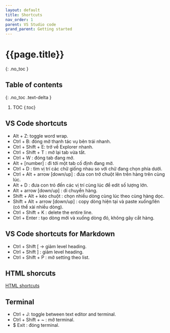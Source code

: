 ```yaml
---
layout: default
title: Shortcuts
nav_order: 1
parent: VS Studio code
grand_parent: Getting started
---
```

<!-- markdownlint-disable MD022 MD025-->
# {{page.title}}
{: .no_toc }

## Table of contents
{: .no_toc .text-delta }

1. TOC
{:toc}
<!-- markdownlint-enable MD022 MD025-->

## VS Code shortcuts

* Alt + Z: toggle word wrap.
* Ctrl + B: đóng mở thanh tác vụ bên trái nhanh.
* Ctrl + Shift + E: trở về Explorer nhanh.
* Ctrl + Shift + T : mở lại tab vừa tắt.
* Ctrl + W : đóng tab đang mở.
* Alt + [number] : đi tới một tab cố định đang mở.
* Ctrl + D : tìm vị trí các chữ giống nhau so với chữ đang chọn phía dưới.
* Ctrl + Alt + arrow [down/up] : đưa con trở chuột lên trên hàng trên cùng lúc.
* Alt + D : đưa con trỏ đến các vị trí cùng lúc để edit số lượng lớn.
* Alt + arrow [down/up] : di chuyển hàng.
* Shift + Alt + kéo chuột : chọn nhiều dòng cùng lúc theo cùng hàng dọc.
* Shift + Alt + arrow [down/up] : copy dòng hiện tại và paste xuống/lên (có thể xài nhiều dòng).
* Ctrl + Shift + K : delete the entire line.
* Ctrl + Enter : tạo dòng mới và xuống dòng đó, không gây cắt hàng.

## VS Code shortcuts for Markdown

* Ctrl + Shift [ -> giảm level heading.
* Ctrl + Shift ] : giảm level heading.
* Ctrl + Shift + P : mở setting theo list.

## HTML shorcuts

[HTML shortcuts](https://www.youtube.com/watch?v=45eWEO0gRHI)

## Terminal

* Ctrl + J: toggle between text editor and terminal.
* Ctrl + Shift + ~ : mở terminal.
* $ Exit : đóng terminal.
